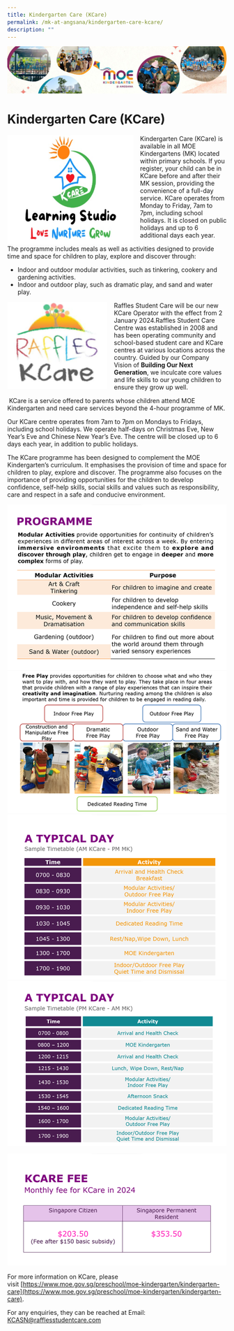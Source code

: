 ```yaml
---
title: Kindergarten Care (KCare)
permalink: /mk-at-angsana/kindergarten-care-kcare/
description: ""
---
```

![](/images/MK-Angsana.jpg)


Kindergarten Care (KCare)
=========================


<img src="/images/KCare.jpg" style="width:290px;height:250px;margin-right:15px;" align="left"> Kindergarten Care (KCare) is available in all MOE Kindergartens (MK) located within primary schools. If you register, your child can be in KCare before and after their MK session, providing the convenience of a full-day service. KCare operates from Monday to Friday, 7am to 7pm, including school holidays. It is closed on public holidays and up to 6 additional days each year.


The programme includes meals as well as activities designed to provide time and space for children to play, explore and discover through:

*   Indoor and outdoor modular activities, such as tinkering, cookery and gardening activities.
*   Indoor and outdoor play, such as dramatic play, and sand and water play.

<img src="/images/raffleskcare.png" style="width:230px;height:200px;margin-right:15px;" align="left">
      

Raffles Student Care will be our new KCare Operator with the effect from 2 January 2024.Raffles Student Care Centre was established in 2008 and has been operating community and school-based student care and KCare centres at various locations across the country. Guided by our Company Vision of **Building Our Next Generation**, we inculcate core values and life skills to our young children to ensure they grow up well.

&nbsp;KCare is a service offered to parents whose children attend MOE Kindergarten and need care services beyond the 4-hour programme of MK.

Our KCare centre operates from 7am to 7pm on Mondays to Fridays, including school holidays. We operate half-days on Christmas Eve, New Year’s Eve and Chinese New Year’s Eve. The centre will be closed up to 6 days each year, in addition to public holidays.

The KCare programme has been designed to complement the MOE Kindergarten’s curriculum. It emphasises the provision of time and space for children to play, explore and discover. The programme also focuses on the importance of providing opportunities for the children to develop confidence, self-help skills, social skills and values such as responsibility, care and respect in a safe and conducive environment.


![](/images/MK@Angsana/mkprogramme.png)
![](/images/MK@Angsana/mkfreeplay.png)
![](/images/MK@Angsana/mktypicalday.png)
![](/images/MK@Angsana/mktypicalday2.png)

![](/images/kcarefee.png)

For more information on KCare, please visit&nbsp;[https://www.moe.gov.sg/preschool/moe-kindergarten/kindergarten-care](https://www.moe.gov.sg/preschool/moe-kindergarten/kindergarten-care).

        
For any enquiries, they can be reached at
Email: KCASN@rafflesstudentcare.com